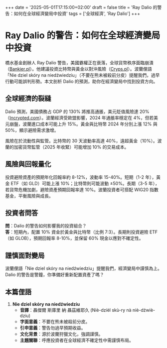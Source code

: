 +++
date = '2025-05-01T17:15:00+02:00'
draft = false
title = 'Ray Dalio 的警告：如何在全球經濟變局中投資'
tags = ['全球經濟', 'Ray Dalio']
+++

# Ray Dalio 的警告：如何在全球經濟變局中投資

橋水基金創辦人 Ray Dalio 警告，美國霸權正在衰落，全球貨幣秩序面臨崩潰（[Bankier.pl](https://www.bankier.pl/wiadomosc/Potega-USA-upada-na-naszych-oczach-Ray-Dalio-Jest-za-pozno-zmiany-nadchodza-8933911.html)）。他建議投資比特幣與黃金以對沖風險（[Cryps.pl](https://cryps.pl/ray-dalio-wskazuje-dlaczego-dzis-warto-inwestowac-w-bitcoina-i-zloto/)）。波蘭俚語「Nie dziel skóry na niedźwiedziu」（不要在熊未被殺前分皮）提醒我們，過早行動可能誤判形勢。本文剖析 Dalio 的預測，助你在經濟變局中找到投資方向。

## 全球經濟的裂縫

Dalio 預測，美國債務占 GDP 的 130% 將推高通脹，美元貶值風險達 20%（[Incrypted.com](https://incrypted.com/pl/miliarder-ray-dalio-przewidzial-upadek-swiatowego-porzadku-monetarnego/)）。波蘭經濟受歐盟影響，2024 年通脹率穩定在 4%，但若美元崩盤，波蘭進口成本可能上升 15%。黃金與比特幣 2024 年分別上漲 12% 與 50%，顯示避險需求激增。

風險在於流動性與監管。比特幣的 30 天波動率高達 40%，遠超黃金（10%）。波蘭的加密貨幣監管（2025 年收緊）可能增加 10% 的交易成本。

## 風險與回報量化

投資避險資產的預期年化回報率約 8-12%，波動率 15-40%。短期（1-2 年），黃金 ETF（如 GLD）可能上漲 10%；比特幣則可能波動 ±50%。長期（3-5 年），若貨幣危機加劇，避險資產預期回報率達 10%。波蘭投資者可搭配 WIG20 指數基金，平衡風險與成長。

## 投資者問答

**問**：Dalio 的警告如何影響我的投資組合？  
**答**：短期內，配置 10% 資金於黃金與比特幣（比例 7:3）。長期則投資避險 ETF（如 GLOB），預期回報率 8-10%，並保留 60% 現金以應對不確定性。

## 謹慎面對變局

波蘭俚語「Nie dziel skóry na niedźwiedziu」提醒我們，經濟變局中謹慎為上。Dalio 的警告是警鐘，你準備好重新配置資產了嗎？

## 本篇俚語

1. **Nie dziel skóry na niedźwiedziu**  
   - **音譯**：聶傑爾 斯庫里 納 聶茲維耶久 (Niè-dzièl skù-ry nà niè-dźwiè-dziu)  
   - **字面意義**：不要在熊未被殺前分皮。  
   - **引申意義**：警告勿過早預期收益。  
   - **文化背景**：源於波蘭狩獵文化，強調謹慎。  
   - **主題關聯**：呼應投資者在全球經濟不確定性中需謹慎布局。